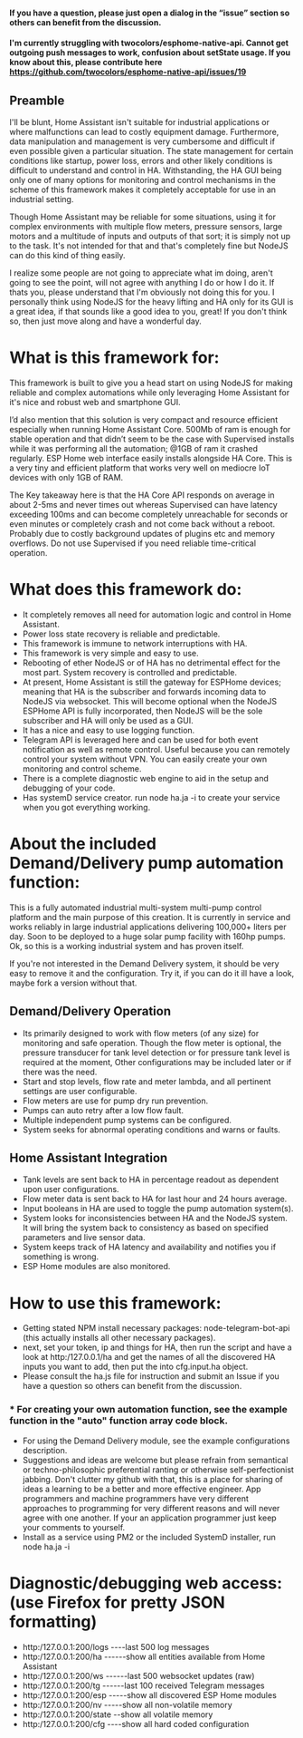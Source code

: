 #### If you have a question, please just open a dialog in the “issue” section so others can benefit from the discussion. 

#### I'm currently struggling with twocolors/esphome-native-api. Cannot get outgoing push messages to work, confusion about setState usage. If you know about this, please contribute here https://github.com/twocolors/esphome-native-api/issues/19 

## Preamble 

I'll be blunt, Home Assistant isn't suitable for industrial applications or where malfunctions can lead to costly equipment damage. Furthermore, data manipulation and management is very cumbersome and difficult if even possible given a particular situation. The state management for certain conditions like startup, power loss, errors and other likely conditions is difficult to understand and control in HA. Withstanding, the HA GUI being only one of many options for monitoring and control mechanisms in the scheme of this framework makes it completely acceptable for use in an industrial setting. 

Though Home Assistant may be reliable for some situations, using it for complex environments with multiple flow meters, pressure sensors, large motors and a multitude of inputs and outputs of that sort; it is simply not up to the task. It's not intended for that and that's completely fine but NodeJS can do this kind of thing easily.

I realize some people are not going to appreciate what im doing, aren't going to see the point, will not agree with anything I do or how I do it. If thats you, please understand that I'm obviously not doing this for you. I personally think using NodeJS for the heavy lifting and HA only for its GUI is a great idea, if that sounds like a good idea to you, great! If you don't think so, then just move along and have a wonderful day. 


# What is this framework for:

This framework is built to give you a head start on using NodeJS for making reliable and complex automations while only leveraging Home Assistant for it's nice and robust web and smartphone GUI. 

I’d also mention that this solution is very compact and resource efficient especially when running Home Assistant Core. 500Mb of ram is enough for stable operation and that didn’t seem to be the case with Supervised installs while it was performing all the automation; @1GB of ram it crashed regularly. ESP Home web interface easily installs alongside HA Core. This is a very tiny and efficient platform that works very well on mediocre IoT devices with only 1GB of RAM.

The Key takeaway here is that the HA Core API responds on average in about 2-5ms and never times out whereas Supervised can have latency exceeding 100ms and can become completely unreachable for seconds or even minutes or completely crash and not come back without a reboot. Probably due to costly background updates of plugins etc and memory overflows. Do not use Supervised if you need reliable time-critical operation. 


# What does this framework do:

* It completely removes all need for automation logic and control in Home Assistant.
* Power loss state recovery is reliable and predictable.
* This framework is immune to network interruptions with HA.
* This framework is very simple and easy to use.
* Rebooting of ether NodeJS or of HA has no detrimental effect for the most part. System recovery is controlled and predictable. 
* At present, Home Assistant is still the gateway for ESPHome devices; meaning that HA is the subscriber and forwards incoming data to NodeJS via websocket. This will become optional when the NodeJS ESPHome API is fully incorporated, then NodeJS will be the sole subscriber and HA will only be used as a GUI.
* It has a nice and easy to use logging function.
* Telegram API is leveraged here and can be used for both event notification as well as remote control. Useful because you can remotely control your system without VPN. You can easily create your own monitoring and control scheme.
* There is a complete diagnostic web engine to aid in the setup and debugging of your code.
* Has systemD service creator.  run   node ha.ja -i   to create your service when you got everything working.

# About the included Demand/Delivery pump automation function:

This is a fully automated industrial multi-system multi-pump control platform and the main purpose of this creation. It is currently in service and works reliably in large industrial applications delivering 100,000+ liters per day. Soon to be deployed to a huge solar pump facility with 160hp pumps. Ok, so this is a working industrial system and has proven itself. 

If you're not interested in the Demand Delivery system, it should be very easy to remove it and the configuration. Try it, if you can do it ill have a look, maybe fork a version without that. 


## Demand/Delivery Operation
* Its primarily designed to work with flow meters (of any size) for monitoring and safe operation. Though the flow meter is optional, the pressure transducer for tank level detection or for pressure tank level is required at the moment, Other configurations may be included later or if there was the need.
* Start and stop levels, flow rate and meter lambda, and all pertinent settings are user configurable.
* Flow meters are use for pump dry run prevention.
* Pumps can auto retry after a low flow fault.
* Multiple independent pump systems can be configured.
* System seeks for abnormal operating conditions and warns or faults.


## Home Assistant Integration
* Tank levels are sent back to HA in percentage readout as dependent upon user configurations.
* Flow meter data is sent back to HA for last hour and 24 hours average.
* Input booleans in HA are used to toggle the pump automation system(s).
* System looks for inconsistencies between HA and the NodeJS system. It will bring the system back to consistency as based on specified parameters and live sensor data.
* System keeps track of HA latency and availability and notifies you if something is wrong.
* ESP Home modules are also monitored.

# How to use this framework:

* Getting stated NPM install necessary packages: node-telegram-bot-api (this actually installs all other necessary packages).
* next, set your token, ip and things for HA, then run the script and have a look at  http:/127.0.0.1/ha  and get the names of all the discovered HA inputs you want to add, then put the into  cfg.input.ha  object.
* Please consult the ha.js file for instruction and submit an Issue if you have a question so others can benefit from the discussion.
### * For creating your own automation function, see the example function in the "auto" function array code block.
* For using the Demand Delivery module, see the example configurations description.
* Suggestions and ideas are welcome but please refrain from semantical or techno-philosophic preferential ranting or otherwise self-perfectionist jabbing. Don't clutter my github with that, this is a place for sharing of ideas a learning to be a better and more effective engineer. App programmers and machine  programmers have very different approaches to programming for very different reasons and will never agree with one another. If your an application programmer just keep your comments to yourself.
* Install as a service using PM2 or the included SystemD installer, run   node ha.ja -i

# Diagnostic/debugging web access: (use Firefox for pretty JSON formatting)

* http:/127.0.0.1:200/logs         ----last 500 log messages
* http:/127.0.0.1:200/ha           ------show all entities available from Home Assistant
* http:/127.0.0.1:200/ws           ------last 500 websocket updates (raw)
* http:/127.0.0.1:200/tg           ------last 100 received Telegram messages 
* http:/127.0.0.1:200/esp          -----show all discovered ESP Home modules
* http:/127.0.0.1:200/nv           -----show all non-volatile memory
* http:/127.0.0.1:200/state        --show all volatile memory
* http:/127.0.0.1:200/cfg          ----show all hard coded configuration
